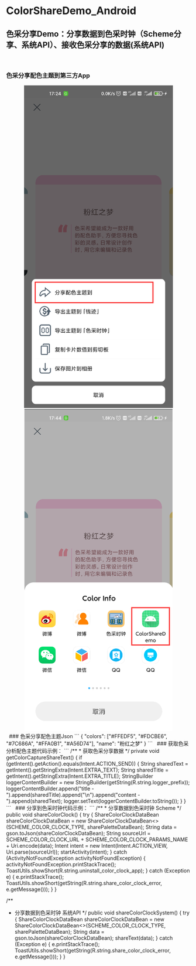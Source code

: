 # ColorShareDemo_Android
## 色采分享Demo：分享数据到色采时钟（Scheme分享、系统API）、接收色采分享的数据(系统API)
&nbsp;
### 色采分享配色主题到第三方App
<center>
    <img src="https://github.com/wizeyes-tech/ColorShareDemo_Android/blob/master/image/readme_color_capture_share.png?raw=true"/>
    <img src="https://raw.githubusercontent.com/wizeyes-tech/ColorShareDemo_Android/master/image/readme_color_capture_share2.png"/>
</center>
&nbsp;
### 色采分享配色主题Json
```
{
	"colors": ["#FFEDF5", "#FDCBE6", "#7C686A", "#FFA0B1", "#A56D74"],
	"name": "粉红之梦"
}
```
&nbsp;
### 获取色采分析配色主题代码示例：
```
/**
 * 获取色采分享数据
 */
private void getColorCaptureShareText() {
    if (getIntent().getAction().equals(Intent.ACTION_SEND)) {
        String sharedText = getIntent().getStringExtra(Intent.EXTRA_TEXT);
        String sharedTitle = getIntent().getStringExtra(Intent.EXTRA_TITLE);
        StringBuilder loggerContentBuilder = new StringBuilder(getString(R.string.logger_prefix));
        loggerContentBuilder.append("title - ").append(sharedTitle).append("\n").append("content - ").append(sharedText);
        logger.setText(loggerContentBuilder.toString());
    }
}
```
&nbsp;
### 分享到色采时钟代码示例：
```
/**
 * 分享数据到色采时钟 Scheme
 */
public void shareColorClock() {
    try {
        ShareColorClockDataBean<SharePaletteDataBean> shareColorClockDataBean =
                new ShareColorClockDataBean<>(SCHEME_COLOR_CLOCK_TYPE, sharePaletteDataBean);
        String data = gson.toJson(shareColorClockDataBean);
        String sourceUrl = SCHEME_COLOR_CLOCK_URL + SCHEME_COLOR_CLOCK_PARAMS_NAME + Uri.encode(data);
        Intent intent = new Intent(Intent.ACTION_VIEW, Uri.parse(sourceUrl));
        startActivity(intent);
    } catch (ActivityNotFoundException activityNotFoundException) {
        activityNotFoundException.printStackTrace();
        ToastUtils.showShort(R.string.uninstall_color_clock_app);
    } catch (Exception e) {
        e.printStackTrace();
        ToastUtils.showShort(getString(R.string.share_color_clock_error, e.getMessage()));
    }
}

/**
 * 分享数据到色采时钟 系统API
 */
public void shareColorClockSystem() {
    try {
        ShareColorClockDataBean<SharePaletteDataBean> shareColorClockDataBean =
                new ShareColorClockDataBean<>(SCHEME_COLOR_CLOCK_TYPE, sharePaletteDataBean);
        String data = gson.toJson(shareColorClockDataBean);
        shareText(data);
    } catch (Exception e) {
        e.printStackTrace();
        ToastUtils.showShort(getString(R.string.share_color_clock_error, e.getMessage()));
    }
}
```